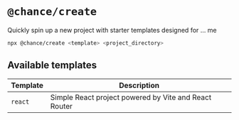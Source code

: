 # `@chance/create`

Quickly spin up a new project with starter templates designed for … me

```sh
npx @chance/create <template> <project_directory>
```

## Available templates

| Template | Description                                           |
| -------- | ----------------------------------------------------- |
| `react`  | Simple React project powered by Vite and React Router |
